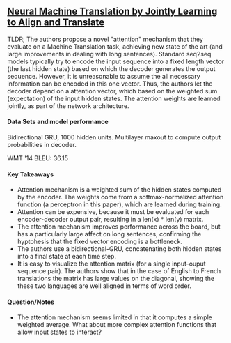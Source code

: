## [Neural Machine Translation by Jointly Learning to Align and Translate](http://arxiv.org/abs/1409.0473)

TLDR; The authors propose a novel "attention" mechanism that they evaluate on a Machine Translation task, achieving new state of the art (and large improvements in dealing with long sentences). Standard seq2seq models typically try to encode the input sequence into a fixed length vector (the last hidden state) based on which the decoder generates the output sequence. However, it is unreasonable to assume the all necessary information can be encoded in this one vector. Thus, the authors let the decoder depend on a attention vector, which based on the weighted sum (expectation) of the input hidden states. The attention weights are learned jointly, as part of the network architecture.


#### Data Sets and model performance

Bidirectional GRU, 1000 hidden units. Multilayer maxout to compute output probabilities in decoder.

WMT '14 BLEU: 36.15


#### Key Takeaways

- Attention mechanism is a weighted sum of the hidden states computed by the encoder. The weights come from a softmax-normalized attention function (a perceptron in this paper), which are learned during training.
- Attention can be expensive, because it must be evaluated for each encoder-decoder output pair, resulting in a len(x) * len(y) matrix.
- The attention mechanism improves performance across the board, but has a particularly large affect on long sentences, confirming the hyptohesis that the fixed vector encoding is a bottleneck.
- The authors use a bidirectional-GRU, concatenating both hidden states into a final state at each time step.
- It is easy to visualize the attention matrix (for a single input-ouput sequence pair). The authors show that in the case of English to French translations the matrix has large values on the diagonal, showing the these two languages are well aligned in terms of word order.


#### Question/Notes

- The attention mechanism seems limited in that it computes a simple weighted average. What about more complex attention functions that allow input states to interact?